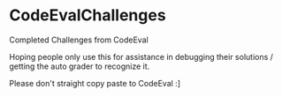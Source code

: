 CodeEvalChallenges
==================

Completed Challenges from CodeEval

Hoping people only use this for assistance in debugging their solutions / getting the auto grader to recognize it.

Please don't straight copy paste to CodeEval :]
